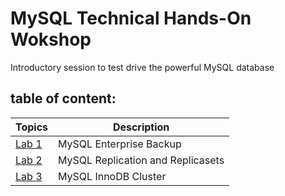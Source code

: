 # MySQL Technical Hands-On Wokshop

Introductory session to test drive the powerful MySQL database

## table of content:
| Topics | Description |
|--------|--------------------------|
| [Lab 1](https://github.com/tripplea-sg/workshop-17-Nov-2020/tree/master/Lab1) | MySQL Enterprise Backup |
| [Lab 2](https://github.com/tripplea-sg/workshop-17-Nov-2020/tree/master/Lab2) | MySQL Replication and Replicasets  |
| [Lab 3](https://github.com/tripplea-sg/workshop-17-Nov-2020/tree/master/Lab3) | MySQL InnoDB Cluster |
